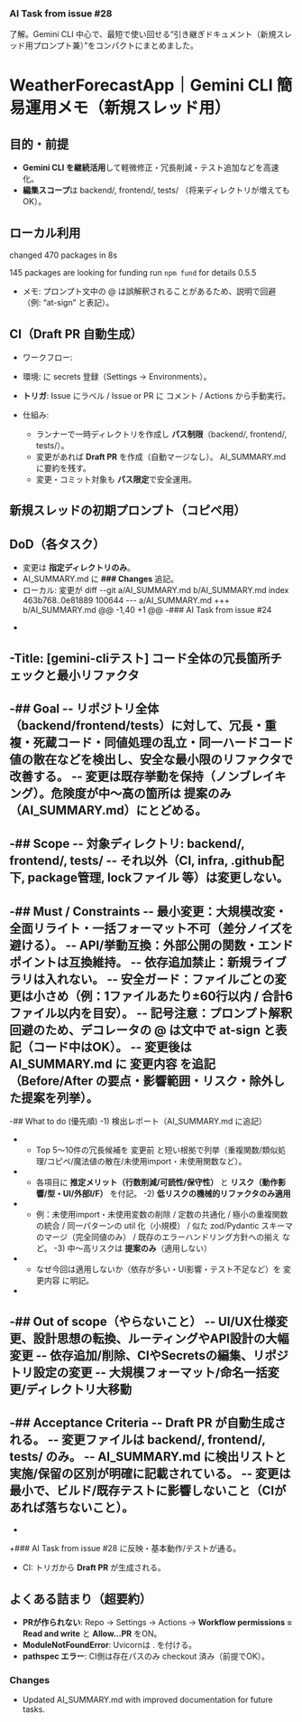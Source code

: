 ### AI Task from issue #28

了解。Gemini CLI 中心で、最短で使い回せる“引き継ぎドキュメント（新規スレッド用プロンプト兼）”をコンパクトにまとめました。

# WeatherForecastApp｜Gemini CLI 簡易運用メモ（新規スレッド用）

## 目的・前提

* **Gemini CLI を継続活用**して軽微修正・冗長削減・テスト追加などを高速化。
* **編集スコープ**は backend/, frontend/, tests/ （将来ディレクトリが増えてもOK）。

## ローカル利用


changed 470 packages in 8s

145 packages are looking for funding
  run `npm fund` for details
0.5.5

* メモ: プロンプト文中の @ は誤解釈されることがあるため、説明で回避（例: “at-sign” と表記）。

## CI（Draft PR 自動生成）

* ワークフロー: 
* 環境:  に secrets 登録（Settings → Environments）。
* **トリガ**: Issue にラベル  / Issue or PR に  コメント / Actions から手動実行。
* 仕組み:

  * ランナーで一時ディレクトリを作成し **パス制限**（backend/, frontend/, tests/）。
  * 変更があれば **Draft PR** を作成（自動マージなし）。 AI_SUMMARY.md に要約を残す。
  * 変更・コミット対象も **パス限定**で安全運用。

## 新規スレッドの初期プロンプト（コピペ用）



## DoD（各タスク）

* 変更は **指定ディレクトリのみ**。
* AI_SUMMARY.md に **### Changes** 追記。
* ローカル: 変更が diff --git a/AI_SUMMARY.md b/AI_SUMMARY.md
index 463b768..0e81889 100644
--- a/AI_SUMMARY.md
+++ b/AI_SUMMARY.md
 @@ -1,40 +1 @@
-### AI Task from issue #24
-
-Title: [gemini-cliテスト] コード全体の冗長箇所チェックと最小リファクタ
-
-## Goal
-- リポジトリ全体（backend/frontend/tests）に対して、冗長・重複・死蔵コード・同値処理の乱立・同一ハードコード値の散在などを検出し、**安全な最小限のリファクタ**で改善する。
-- 変更は既存挙動を保持（ノンブレイキング）。危険度が中〜高の箇所は **提案のみ**（AI_SUMMARY.md）にとどめる。
-
-## Scope
-- 対象ディレクトリ: backend/, frontend/, tests/
-- それ以外（CI, infra, .github配下, package管理, lockファイル 等）は変更しない。
-
-## Must / Constraints
-- **最小変更**：大規模改変・全面リライト・一括フォーマット不可（差分ノイズを避ける）。
-- **API/挙動互換**：外部公開の関数・エンドポイントは互換維持。
-- **依存追加禁止**：新規ライブラリは入れない。
-- **安全ガード**：ファイルごとの変更は小さめ（例：1ファイルあたり±60行以内 / 合計6ファイル以内を目安）。
-- **記号注意**：プロンプト解釈回避のため、デコレータの @ は文中で **at-sign** と表記（コード中はOK）。
-- 変更後は **AI_SUMMARY.md** に 変更内容 を追記（Before/After の要点・影響範囲・リスク・除外した提案を列挙）。
-
-## What to do (優先順)
-1) 検出レポート（AI_SUMMARY.md に追記）
-   - Top 5〜10件の冗長候補を 変更前 と短い根拠で列挙（重複関数/類似処理/コピペ/魔法値の散在/未使用import・未使用関数など）。
-   - 各項目に **推定メリット（行数削減/可読性/保守性）** と **リスク（動作影響/型・UI/外部I/F）** を付記。
-2) **低リスクの機械的リファクタのみ適用**
-   - 例：未使用import・未使用変数の削除 / 定数の共通化 / 極小の重複関数の統合 / 同一パターンの util 化（小規模） / 似た zod/Pydantic スキーマのマージ（完全同値のみ） / 既存のエラーハンドリング方針への揃え など。
-3) 中〜高リスクは **提案のみ**（適用しない）
-   - なぜ今回は適用しないか（依存が多い・UI影響・テスト不足など）を 変更内容 に明記。
-
-## Out of scope（やらないこと）
-- UI/UX仕様変更、設計思想の転換、ルーティングやAPI設計の大幅変更
-- 依存追加/削除、CIやSecretsの編集、リポジトリ設定の変更
-- 大規模フォーマット/命名一括変更/ディレクトリ大移動
-
-## Acceptance Criteria
-- Draft PR が自動生成される。
-- 変更ファイルは backend/, frontend/, tests/ のみ。
-- AI_SUMMARY.md に検出リストと実施/保留の区別が明確に記載されている。
-- 変更は最小で、ビルド/既存テストに影響しないこと（CIがあれば落ちないこと）。
-
-
+### AI Task from issue #28 に反映・基本動作/テストが通る。
* CI: トリガから **Draft PR** が生成される。

## よくある詰まり（超要約）

* **PRが作られない**: Repo → Settings → Actions → **Workflow permissions = Read and write** と **Allow…PR** をON。
* **ModuleNotFoundError**: Uvicornは . を付ける。
* **pathspec エラー**: CI側は存在パスのみ checkout 済み（前提でOK）。
### Changes
* Updated AI_SUMMARY.md with improved documentation for future tasks.